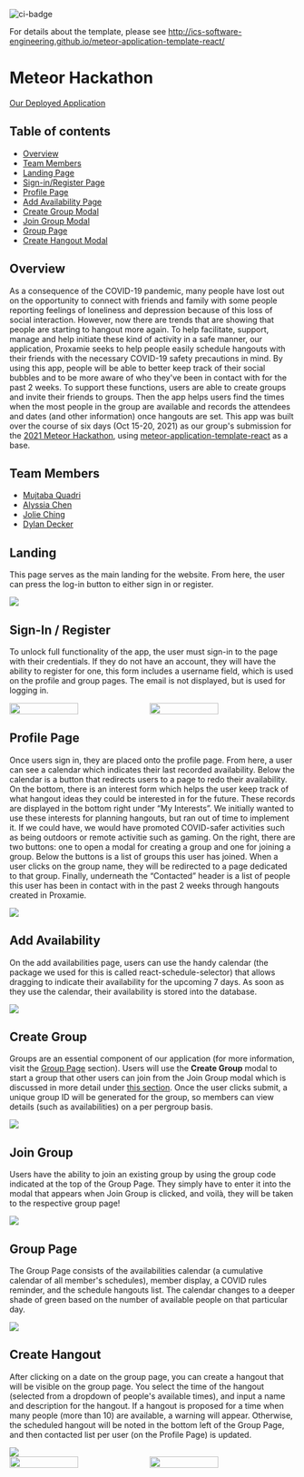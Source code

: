 ![ci-badge](https://github.com/ics-software-engineering/meteor-application-template-react/workflows/ci-meteor-application-template-react/badge.svg)

For details about the template, please see http://ics-software-engineering.github.io/meteor-application-template-react/

# Meteor Hackathon
[Our Deployed Application](https://proxamie.meteorapp.com/#/)
<!-- Proxamie -->

## Table of contents

* [Overview](#overview)
* [Team Members](#team-members)
* [Landing Page](#landing)
* [Sign-in/Register Page](#sign-in--register)
* [Profile Page](#profile-page)
* [Add Availability Page](#add-availability)
* [Create Group Modal](#create-group)
* [Join Group Modal](#join-group)
* [Group Page](#group-page)
* [Create Hangout Modal](#create-hangout)

## Overview
As a consequence of the COVID-19 pandemic, many people have lost out on the opportunity to connect with friends and family with some people reporting feelings of loneliness and depression because of this loss of social interaction. However, now there are trends that are showing that people are starting to hangout more again.  To help facilitate, support, manage and help initiate these kind of activity in a safe manner, our application, Proxamie seeks to help people easily schedule hangouts with their friends with the necessary COVID-19 safety precautions in mind. By using this app, people will be able to better keep track of their social bubbles and to be more aware of who they've been in contact with for the past 2 weeks. To support these functions, users are able to create groups and invite their friends to groups. Then the app helps users find the times when the most people in the group are available and records the attendees and dates (and other information) once hangouts are set. This app was built over the course of six days (Oct 15-20, 2021) as our group's submission for the [2021 Meteor Hackathon](https://impact.meteor.com/hackathon), using [meteor-application-template-react](http://ics-software-engineering.github.io/meteor-application-template-react/) as a base.

## Team Members

* [Mujtaba Quadri](https://github.com/mujtaba-a-quadri)
* [Alyssia Chen](https://github.com/alyssia-chen)
* [Jolie Ching](https://github.com/jolieching)
* [Dylan Decker](https://github.com/dylandecker)

## Landing

This page serves as the main landing for the website.
From here, the user can press the log-in button to either sign in or register. 

<img src="./images/LandingPage.png"/>

## Sign-In / Register

To unlock full functionality of the app, the user must sign-in to the page with their credentials.
If they do not have an account, they will have the ability to register for one, this form includes a username field, which is used on the profile and group pages. The email is not displayed, but is used for logging in.

<div style="display: flex">
  <img style="width: 49%; float: left" src="./images/LoginPage.png"/>
  <img style="width: 49%" src="./images/RegisterPage.png"/>
</div>

## Profile Page
Once users sign in, they are placed onto the profile page. From here, a user can see a calendar which indicates their last recorded availability. Below the calendar is a button that redirects users to a page to redo their availability. On the bottom, there is an interest form which helps the user keep track of what hangout ideas they could be interested in for the future. These records are displayed in the bottom right under “My Interests”. We initially wanted to use these interests for planning hangouts, but ran out of time to implement it. If we could have, we would have promoted COVID-safer activities such as being outdoors or remote activitie such as gaming. On the right, there are two buttons: one to open a modal for creating a group and one for joining a group. Below the buttons is a list of groups this user has joined. When a user clicks on the group name, they will be redirected to a page dedicated to that group. Finally, underneath the “Contacted” header is a list of people this user has been in contact with in the past 2 weeks through hangouts created in Proxamie.

<img src="./images/ProfilePage.png"/>

## Add Availability
On the add availabilities page, users can use the handy calendar (the package we used for this is called react-schedule-selector) that allows dragging to indicate their availability for the upcoming 7 days. As soon as they use the calendar, their availability is stored into the database.

<img src="./images/AddAvailabilitiesPage.png"/>

## Create Group
Groups are an essential component of our application (for more information, visit the [Group Page](#group-page) section). 
Users will use the **Create Group** modal to start a group that other users can join from the Join Group modal which is discussed in more detail under [this section](#join-group). Once the user clicks submit, a unique group ID will be generated for the group, so members can view details (such as availabilities) on a per pergroup basis.

<img src="./images/CreateGroup.png"/>

## Join Group
Users have the ability to join an existing group by using the group code indicated at the top of the Group Page. They simply have to enter it into the modal that appears when Join Group is clicked, and voilà, they will be taken to the respective group page!

<img src="./images/JoinGroup.png"/>

## Group Page
The Group Page consists of the availabilities calendar (a cumulative calendar of all member's schedules), member display, a COVID rules reminder, and the schedule hangouts list. The calendar changes to a deeper shade of green based on the number of available people on that particular day. 

<img src="./images/grouppage.jpg"/>

## Create Hangout
After clicking on a date on the group page, you can create a hangout that will be visible on the group page. You select the time of the hangout (selected from a dropdown of people's available times), and input a name and description for the hangout. If a hangout is proposed for a time when many people (more than 10) are available, a warning will appear. Otherwise, the scheduled hangout will be noted in the bottom left of the Group Page, and then contacted list per user (on the Profile Page) is updated.

 <img src="./images/CreateHangout.png"/>

<div style="display: flex">
  <img style="width: 49%; float: left" src="./images/CreateHangoutOptions.png"/>
  <img style="width: 49%;" src="./images/CreateHangoutWarning.png"/>
</div>

